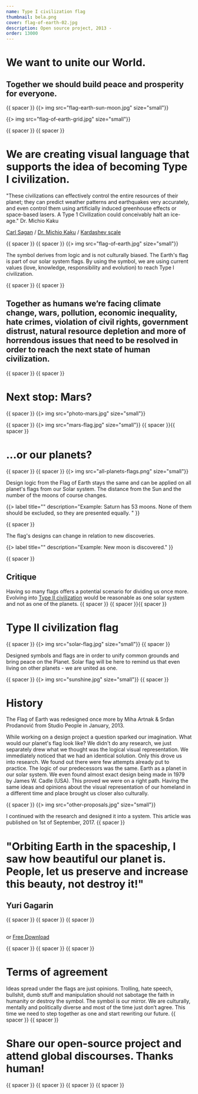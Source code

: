 ```yaml
---
name: Type I civilization flag
thumbnail: bela.png
cover: flag-of-earth-02.jpg
description: Open source project, 2013 -
order: 13000
---
```



# We want to unite our World. 

## Together we should build peace and prosperity for everyone. 

 {{ spacer }}
{{> img src="flag-earth-sun-moon.jpg" size="small"}}

{{> img src="flag-of-earth-grid.jpg" size="small"}}
 
{{ spacer }} {{ spacer }}


# We are creating visual language that supports the idea of becoming Type I civilization.

"These civilizations can effectively control the entire resources of their planet; they can predict weather patterns and earthquakes very accurately, and even control them using artificially induced greenhouse effects or space-based lasers. A Type 1 Civilization could conceivably halt an ice-age." Dr. Michio Kaku

[Carl Sagan](https://www.youtube.com/watch?v=Cwku_FJbFLc) / [Dr. Michio Kaku](https://www.youtube.com/watch?v=Qi9fUzxIXfU) / [Kardashev scale](https://www.wikiwand.com/en/Kardashev_scale)

{{ spacer }} {{ spacer }} 
{{> img src="flag-of-earth.jpg" size="small"}}

The symbol derives from logic and is not culturally biased. The Earth's flag is part of our solar system flags. By using the symbol, we are using current values (love, knowledge, responsibility and evolution) to reach Type I civilization. 

{{ spacer }} {{ spacer }}

## Together as humans we’re facing climate change, wars, pollution, economic inequality, hate crimes, violation of civil rights, government distrust, natural resource depletion and more of horrendous issues that need to be resolved in order to reach the next state of human civilization.  

{{ spacer }} {{ spacer }}


# Next stop: Mars?


{{ spacer }} 
{{> img src="photo-mars.jpg" size="small"}}

{{ spacer }}
{{> img src="mars-flag.jpg" size="small"}} 
{{ spacer }}{{ spacer }}

# ...or our planets?

{{ spacer }} {{ spacer }}
{{> img src="all-planets-flags.png" size="small"}} 

Design logic from the Flag of Earth stays the same and can be applied on all planet's flags from our Solar system. The distance from the Sun and the number of the moons of course changes. 

{{> label title="" description="Example: Saturn has 53 moons. None of them should be excluded, so they are presented equally. " }}

{{ spacer }}

The flag's designs can change in relation to new discoveries. 

{{> label title="" description="Example: New moon is discovered." }}  

{{ spacer }}

## Critique
Having so many flags offers a potential scenario for dividing us once more. Evolving into [Type II civilization](https://www.wikiwand.com/en/Kardashev_scale) would be reasonable as one solar system and not as one of the planets. 
{{ spacer }} {{ spacer }}{{ spacer }}


# Type II civilization flag 

{{ spacer }} 
{{> img src="solar-flag.jpg" size="small"}}
{{ spacer }}

Designed symbols and flags are in order to unify common grounds and bring peace on the Planet. Solar flag will be here to remind us that even living on other planets - we are united as one. 

{{ spacer }} 
{{> img src="sunshine.jpg" size="small"}}
{{ spacer }} 


# History

The Flag of Earth was redesigned once more by Miha Artnak & Srđan Prodanović from Studio People in January, 2013.

While working on a design project a question sparked our imagination. What would our planet's flag look like? We didn't do any research, we just separately drew what we thought was the logical visual representation. We immediately noticed that we had an identical solution. Only this drove us into research. We found out there were few attempts already put to practice. The logic of our predecessors was the same. Earth as a planet in our solar system. We even found almost exact design being made in 1979 by James W. Cadle (USA). This proved we were on a right path. Having the same ideas and opinions about the visual representation of our homeland in a different time and place brought us closer also culturally. 

{{ spacer }} 
{{> img src="other-proposals.jpg" size="small"}}

I continued with the research and designed it into a system. This article was published on 1st of September, 2017.
{{ spacer }} 

# "Orbiting Earth in the spaceship, I saw how beautiful our planet is. People, let us preserve and increase this beauty, not destroy it!"
## Yuri Gagarin

{{ spacer }} {{ spacer }} {{ spacer }} 

## <script data-fatsell="flag" src="https://fatsell.com/embed/flag.js"></script>

or [Free Download](https://www.dropbox.com/s/xwdakz451nragfz/zastava-tisk.pdf?dl=0)

{{ spacer }} {{ spacer }} {{ spacer }}


# Terms of agreement 

Ideas spread under the flags are just opinions. Trolling, hate speech, bullshit, dumb stuff and manipulation should not sabotage the faith in humanity or destroy the symbol. The symbol is our mirror. We are culturally, mentally and politically diverse and most of the time just don’t agree. This time we need to step together as one and start rewriting our future.
{{ spacer }} {{ spacer }} 

# Share our open-source project and attend global discourses. Thanks human!

{{ spacer }} {{ spacer }} {{ spacer }} {{ spacer }} 


